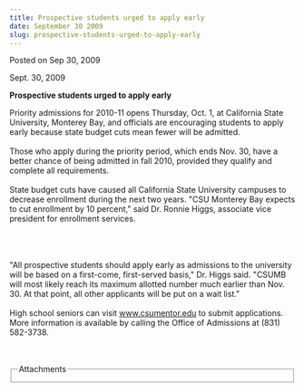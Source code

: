 ```yaml
---
title: Prospective students urged to apply early
date: September 30 2009
slug: prospective-students-urged-to-apply-early
---
```


 



<span class="date">Posted on Sep 30, 2009    </span>
<p>Sept. 30, 2009</p>
<strong>Prospective students urged to apply early</strong>
<p>Priority admissions for 2010-11 opens Thursday, Oct. 1, at
California State University, Monterey Bay, and officials are
encouraging students to apply early because state budget cuts mean
fewer will be admitted.<br>
<br>
Those who apply during the priority period, which ends Nov. 30,
have a better chance of being admitted in fall 2010, provided they
qualify and complete all requirements.<br>
<br>
State budget cuts have caused all California State University
campuses to decrease enrollment during the next two years. &quot;CSU
Monterey Bay expects to cut enrollment by 10 percent,&quot; said Dr.
Ronnie Higgs, associate vice president for enrollment services.</br></br></br></br></p>
<p>&quot;All prospective students should apply early as admissions to
the university will be based on a first-come, first-served basis,&quot;
Dr. Higgs said. &quot;CSUMB will most likely reach its maximum allotted
number much earlier than Nov. 30. At that point, all other
applicants will be put on a wait list.&quot;<br>
<br>
High school seniors can visit <a href="https://www.csumentor.edu/" rel="nofollow">www.csumentor.edu</a> to submit applications. More
information is available by calling the Office of Admissions at
(831) 582-3738.</br></br></p>
<br>
<fieldset class="fieldgroup group-attachments">
<legend>Attachments</legend>
<div class="field field-type-emvideo field-field-attach-video">
<div class="field-items">
<div class="field-item odd">
<div class="emvideo emvideo-video emvideo-"/>
</div>
</div>
</div>
</fieldset>
</br>




```
